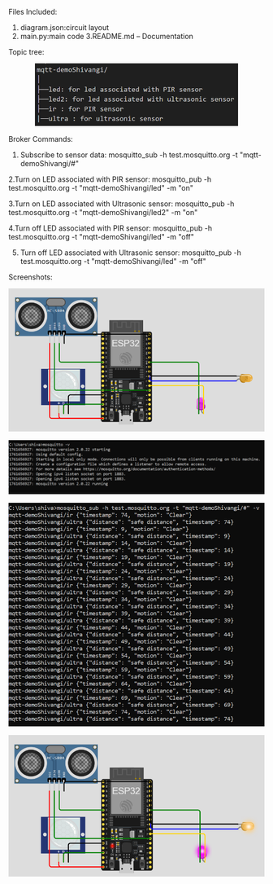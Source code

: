 Files Included:
1. diagram.json:circuit layout
2. main.py:main code
3.README.md – Documentation

Topic tree:
<p align="center">
  <img src="./topictree.png" alt="Simulation Screenshot" width="400"/>
</p>

Broker Commands:
1. Subscribe to sensor data:
mosquitto_sub -h test.mosquitto.org -t "mqtt-demoShivangi/#"

2.Turn on LED associated with PIR sensor:
mosquitto_pub -h test.mosquitto.org -t "mqtt-demoShivangi/led" -m "on"

3.Turn on LED associated with Ultrasonic sensor:
mosquitto_pub -h test.mosquitto.org -t "mqtt-demoShivangi/led2" -m "on"

4.Turn off LED associated with PIR sensor:
mosquitto_pub -h test.mosquitto.org -t "mqtt-demoShivangi/led" -m "off"

5. Turn off LED associated with Ultrasonic sensor:
mosquitto_pub -h test.mosquitto.org -t "mqtt-demoShivangi/led" -m "off"

Screenshots:
<p align="center">
  <img src="./image1.png" alt="Simulation Screenshot" width="600"/>
</p>
<p align="center">
  <img src="./image2.png" alt="Simulation Screenshot" width="600"/>
</p>
<p align="center">
  <img src="./image3.png" alt="Simulation Screenshot" width="600"/>
</p>
<p align="center">
  <img src="./image4.png" alt="Simulation Screenshot" width="600"/>
</p>

